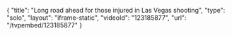 {
    "title": "Long road ahead for those injured in Las Vegas shooting",
    "type": "solo",
    "layout": "iframe-static",
    "videoId": "123185877",
    "url": "\/tvpembed\/123185877"
}